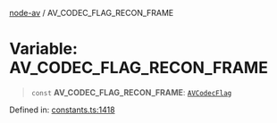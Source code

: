 [node-av](../globals.md) / AV\_CODEC\_FLAG\_RECON\_FRAME

# Variable: AV\_CODEC\_FLAG\_RECON\_FRAME

> `const` **AV\_CODEC\_FLAG\_RECON\_FRAME**: [`AVCodecFlag`](../type-aliases/AVCodecFlag.md)

Defined in: [constants.ts:1418](https://github.com/seydx/av/blob/f8631fc881b394300b1479f511d55cf1c370a87f/src/constants/constants.ts#L1418)
